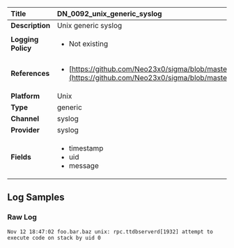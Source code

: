 | Title              | DN_0092_unix_generic_syslog       |
|:-------------------|:------------------|
| **Description**    | Unix generic syslog |
| **Logging Policy** | <ul><li> Not existing </li></ul> |
| **References**     | <ul><li>[https://github.com/Neo23x0/sigma/blob/master/rules/linux/lnx_buffer_overflows.yml](https://github.com/Neo23x0/sigma/blob/master/rules/linux/lnx_buffer_overflows.yml)</li></ul> |
| **Platform**       | Unix    |
| **Type**           | generic        |
| **Channel**        | syslog     |
| **Provider**       | syslog    |
| **Fields**         | <ul><li>timestamp</li><li>uid</li><li>message</li></ul> |


## Log Samples

### Raw Log

```
Nov 12 18:47:02 foo.bar.baz unix: rpc.ttdbserverd[1932] attempt to execute code on stack by uid 0

```




